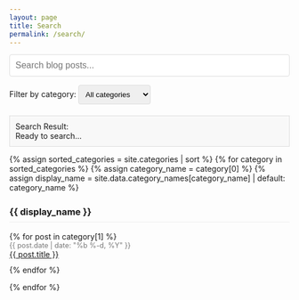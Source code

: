 ```yaml
---
layout: page
title: Search 
permalink: /search/
---
```


<!-- Search -->
<div id="search-container">
  <input type="text" id="search-input" placeholder="Search blog posts...">
  <div class="filter-container">
    <span>Filter by category: </span>
    <select id="category-filter">
      <option value="">All categories</option>
      {% assign categories = site.categories | sort %}
      {% for category in categories %}
        <option value="{{ category[0] | slugify }}">{{ category[0] }}</option>
      {% endfor %}
    </select>
  </div>
  <div id="search-info" style="margin: 10px 0; padding: 10px; background: #f8f8f8; border: 1px solid #ddd; display: block;">
    <div>Search Result:</div>
    <div id="search-message">Ready to search...</div>
  </div>
  <ul id="results-container"></ul>
</div>

<!-- Include Lunr.js first -->
<script src="{{ site.baseurl }}/assets/js/lunr.min.js"></script>

<script>
// Display info
function showMessage(message) {
  document.getElementById('search-info').style.display = 'block';
  document.getElementById('search-message').textContent = message;
}

// Initialize search function
document.addEventListener('DOMContentLoaded', function() {
  // Check if lunr is loaded
  if (typeof lunr === 'undefined') {
    showMessage('ERROR: Lunr.js is not loaded. Search will not work.');
    return;
  } else {
    showMessage('Lunr.js loaded successfully. Starting search initialization...');
  }

  // Initialize variables
  var searchInput = document.getElementById('search-input');
  var categoryFilter = document.getElementById('category-filter');
  var resultsContainer = document.getElementById('results-container');
  
  var idx;
  var documents = [];
  
  // Fetch the search index
  fetch('{{ site.baseurl }}/search.json')
    .then(function(response) {
      showMessage('Search index response received with status: ' + response.status);
      return response.json();
    })
    .then(function(data) {
      showMessage('Search index loaded with ' + data.length + ' entries');
      documents = data;
      
      // Build the Lunr index with simplified configuration
      try {
        idx = lunr(function() {
          this.ref('url');
          this.field('title', { boost: 10 });
          this.field('category', { boost: 5 });
          this.field('content');
          
          documents.forEach(function(doc) {
            this.add({
              'url': doc.url,
              'title': doc.title,
              'category': doc.category,
              'content': doc.content
            });
          }, this);
        });
        showMessage('Search index built successfully. Ready to search!');
      } catch (e) {
        showMessage('Error building search index: ' + e.message);
      }
      
      // Set up event listeners
      searchInput.addEventListener('keyup', performSearch);
      categoryFilter.addEventListener('change', performSearch);
    })
    .catch(function(error) {
      showMessage('Error loading search index: ' + error.message);
    });
  
  function performSearch() {
    var query = searchInput.value;
    var selectedCategory = categoryFilter.value.toLowerCase();
    
    // Clear results
    resultsContainer.innerHTML = '';
    
    if (query.trim() === '' && selectedCategory === '') {
      return;
    }
    
    showMessage('Searching for: "' + query + '" in category: "' + selectedCategory + '"');
    
    var results = [];
    
    // If we have a search term, perform search
    if (query.trim() !== '') {
      try {
        // For Lunr search, use the original query
        var lunrResults = idx.search(query);
        showMessage('Found ' + lunrResults.length + ' results for "' + query + '"');
        
        // Map the Lunr results to our documents
        results = lunrResults.map(function(result) {
          return documents.find(function(doc) {
            return doc.url === result.ref;
          });
        });
        
        // Always do character-level search alongside Lunr search
        var charResults = documents.filter(function(item) {
          return item.title.toLowerCase().includes(query.toLowerCase()) ||
                 item.content.toLowerCase().includes(query.toLowerCase()) ||
                 (item.category && item.category.toLowerCase().includes(query.toLowerCase()));
        });
        
        // Combine results, removing duplicates
        charResults.forEach(function(item) {
          if (!results.some(function(result) { return result.url === item.url; })) {
            results.push(item);
          }
        });
        
        showMessage('Found ' + results.length + ' total results');
      } catch (e) {
        showMessage('Search error: ' + e.message + '. Using basic search only.');
        // On error, fall back to simple filtering
        results = documents.filter(function(item) {
          return item.title.toLowerCase().includes(query.toLowerCase()) ||
                 item.content.toLowerCase().includes(query.toLowerCase()) ||
                 (item.category && item.category.toLowerCase().includes(query.toLowerCase()));
        });
      }
    } else {
      // If no search term but category selected, show all posts
      results = documents;
    }
    
    // Filter by category if selected
    if (selectedCategory !== '') {
      results = results.filter(function(item) {
        return item.category && item.category.toLowerCase().split(', ').includes(selectedCategory);
      });
    }
    
    // Display results
    displayResults(results);
  }
  
  function displayResults(results) {
    if (results.length === 0) {
      resultsContainer.innerHTML = '<li>No results found</li>';
      return;
    }
    
    results.forEach(function(item) {
      var li = document.createElement('li');
      
      var titleDiv = document.createElement('div');
      titleDiv.className = 'result-title';
      
      var titleLink = document.createElement('a');
      titleLink.href = item.url;
      titleLink.textContent = item.title;
      titleDiv.appendChild(titleLink);
      
      var dateDiv = document.createElement('div');
      dateDiv.className = 'result-date';
      dateDiv.textContent = item.date;
      
      var categoriesDiv = document.createElement('div');
      if (item.category) {
        item.category.split(', ').forEach(function(category) {
          if (category.trim() !== '') {
            var categorySpan = document.createElement('span');
            categorySpan.className = 'result-category';
            categorySpan.textContent = category;
            categoriesDiv.appendChild(categorySpan);
          }
        });
      }
      
      var snippetDiv = document.createElement('div');
      snippetDiv.className = 'result-snippet';
      snippetDiv.textContent = item.content;
      
      li.appendChild(titleDiv);
      li.appendChild(dateDiv);
      li.appendChild(categoriesDiv);
      li.appendChild(snippetDiv);
      
      resultsContainer.appendChild(li);
    });
  }
});
</script>

<style>
  #search-input {
    width: 100%;
    padding: 10px;
    font-size: 16px;
    margin-bottom: 15px;
    border: 1px solid #ddd;
    border-radius: 4px;
  }
  
  .filter-container {
    margin-bottom: 20px;
  }
  
  #category-filter {
    padding: 8px;
    border: 1px solid #ddd;
    border-radius: 4px;
  }
  
  #results-container {
    list-style-type: none;
    padding: 0;
  }
  
  #results-container li {
    margin-bottom: 20px;
    padding-bottom: 15px;
    border-bottom: 1px solid #f1f1f1;
  }
  
  .result-title {
    font-size: 18px;
    font-weight: bold;
    margin-bottom: 5px;
  }
  
  .result-date {
    color: #777;
    font-size: 14px;
    margin-bottom: 5px;
  }
  
  .result-category {
    display: inline-block;
    background: #f1f1f1;
    padding: 3px 8px;
    border-radius: 3px;
    font-size: 12px;
    margin-right: 5px;
    margin-bottom: 5px;
  }
  
  .result-snippet {
    margin-top: 10px;
  }
</style> 



<!-- Categories -->
<div class="categories-page">
  {% assign sorted_categories = site.categories | sort %}
  {% for category in sorted_categories %}
    {% assign category_name = category[0] %}
    {% assign display_name = site.data.category_names[category_name] | default: category_name %}
    <h3 id="{{ category_name | slugify }}">{{ display_name }}</h3>
    <ul class="category-list">
      {% for post in category[1] %}
        <li>
          <div class="post-meta">{{ post.date | date: "%b %-d, %Y" }}</div>
          <a class="post-link" href="{{ post.url | relative_url }}">{{ post.title }}</a>
        </li>
      {% endfor %}
    </ul>
  {% endfor %}
</div>

<style>
  .categories-page h3 {
    margin-top: 1.5em;
    padding-bottom: 0.5em;
    border-bottom: 1px solid #eee;
  }
  
  .category-list {
    padding-left: 0;
    list-style: none;
  }
  
  .category-list li {
    margin-bottom: 0.8em;
  }
  
  .post-meta {
    color: #777;
    font-size: 0.9em;
  }
</style> 